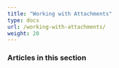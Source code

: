 ```yaml
---
title: "Working with Attachments"
type: docs
url: /working-with-attachments/
weight: 20
---
```


### **Articles in this section**
